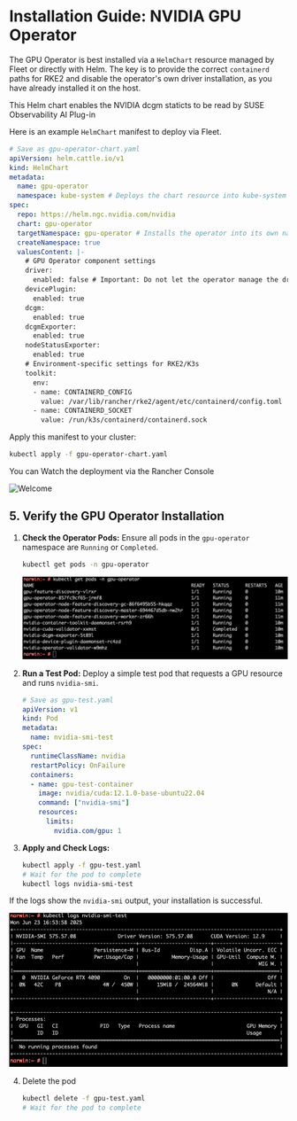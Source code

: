 
# Installation Guide: NVIDIA GPU Operator

The GPU Operator is best installed via a `HelmChart` resource managed by Fleet or directly with Helm. The key is to provide the correct `containerd` paths for RKE2 and disable the operator's own driver installation, as you have already installed it on the host.

This Helm chart enables the NVIDIA dcgm staticts to be read by SUSE Observability AI Plug-in  

Here is an example `HelmChart` manifest to deploy via Fleet.

```yaml
# Save as gpu-operator-chart.yaml
apiVersion: helm.cattle.io/v1
kind: HelmChart
metadata: 
  name: gpu-operator
  namespace: kube-system # Deploys the chart resource into kube-system
spec:
  repo: https://helm.ngc.nvidia.com/nvidia
  chart: gpu-operator
  targetNamespace: gpu-operator # Installs the operator into its own namespace
  createNamespace: true
  valuesContent: |-
    # GPU Operator component settings
    driver:
      enabled: false # Important: Do not let the operator manage the driver
    devicePlugin:
      enabled: true
    dcgm:
      enabled: true
    dcgmExporter:
      enabled: true
    nodeStatusExporter:
      enabled: true
    # Environment-specific settings for RKE2/K3s
    toolkit:
      env:
      - name: CONTAINERD_CONFIG
        value: /var/lib/rancher/rke2/agent/etc/containerd/config.toml
      - name: CONTAINERD_SOCKET
        value: /run/k3s/containerd/containerd.sock
```

Apply this manifest to your cluster:

```bash
kubectl apply -f gpu-operator-chart.yaml
```

You can Watch the deployment via the Rancher Console

![Welcome](/assets/gpu-operator-rancher-deploy.gif)


## 5. Verify the GPU Operator Installation

1.  **Check the Operator Pods:** Ensure all pods in the `gpu-operator` namespace are `Running` or `Completed`.

    ```bash
    kubectl get pods -n gpu-operator
    ```

    ![Welcome](/assets/kubectl-verify-gpu-operator.png)

2.  **Run a Test Pod:** Deploy a simple test pod that requests a GPU resource and runs `nvidia-smi`.

    ```yaml
    # Save as gpu-test.yaml
    apiVersion: v1
    kind: Pod
    metadata:
      name: nvidia-smi-test
    spec:
      runtimeClassName: nvidia
      restartPolicy: OnFailure
      containers:
      - name: gpu-test-container
        image: nvidia/cuda:12.1.0-base-ubuntu22.04
        command: ["nvidia-smi"]
        resources:
          limits:
            nvidia.com/gpu: 1
    ```

3.  **Apply and Check Logs:**

    ```bash
    kubectl apply -f gpu-test.yaml
    # Wait for the pod to complete
    kubectl logs nvidia-smi-test
    ```

If the logs show the `nvidia-smi` output, your installation is successful.

  ![Welcome](/assets/kubectl-logs-nvidia-smi-test.png)

4.  Delete the pod

    ```bash
    kubectl delete -f gpu-test.yaml
    # Wait for the pod to complete
    ```
